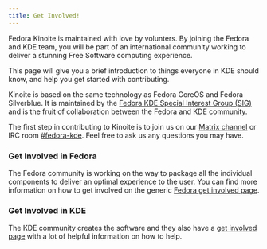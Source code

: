```yaml
---
title: Get Involved!
---
```


Fedora Kinoite is maintained with love by volunters. By joining the Fedora and
KDE team, you will be part of an international community working to deliver a
stunning Free Software computing experience.

This page will give you a brief introduction to things everyone in KDE should
know, and help you get started with contributing.

Kinoite is based on the same technology as Fedora CoreOS and Fedora Silverblue.
It is maintained by the [Fedora KDE Special Interest Group (SIG)][SIG] and is
the fruit of collaboration between the Fedora and KDE community.

The first step in contributing to Kinoite is to join us on our [Matrix channel][Matrix]
or IRC room [#fedora-kde][IRC]. Feel free to ask us any questions you may have.

### Get Involved in Fedora

The Fedora community is working on the way to package all the individual
components to deliver an optimal experience to the user. You can find more
information on how to get involved on the generic [Fedora get involved page][Join].

### Get Involved in KDE

The KDE community creates the software and they also have a [get involved page][Involved]
with a lot of helpful information on how to help.

[SIG]: https://fedoraproject.org/wiki/SIGs/KDE
[Matrix]: https://matrix.to/#/#fedora-kde:matrix.org
[IRC]: irc://irc.libera.chat/fedora-kde
[Join]: https://fedoraproject.org/wiki/Join
[Involved]: https://community.kde.org/Get_Involved
